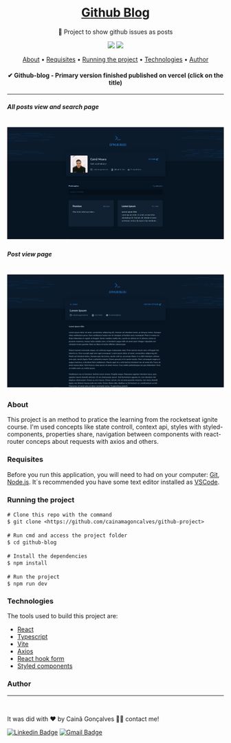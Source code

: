 <h1 align="center">
  <a href="https://github-blog-8c7bu610k-cainamagoncalves.vercel.app" target="_blank">
  Github Blog
  </a>
</h1>

<p align="center">🧾 Project to show github issues as posts</p>

<p align="center">
  <img src="https://img.shields.io/static/v1?label=Licence&message=MIT&color=c1&style=for-the-badge&logo=ghost"/>

  <img src="https://img.shields.io/static/v1?label=Npm&message=v18.12.9&color=2d81c1&style=for-the-badge&logo=ghost"/>
</p>

<p align="center">
 <a href="#About">About</a> • 
 <a href="#Requisites">Requisites</a> •
 <a href="#Running the project">Running the project</a> • 
 <a href="#Technologies">Technologies</a> • 
 <a href="#Author">Author</a>
</p>

<h4 align="center">✔ Github-blog - Primary version finished published on vercel (click on the title)</h4>

---

##### All posts view and search page
<h1 align="center">
  <img alt="Imagem da pagina inicial com os posts baseados nas issues do github" title="All posts view and search page" src="./src/assets/screenshots/posts-page.png" />
</h1>

##### Post view page
<h1 align="center">
  <img alt="Imagem com informações do post selecionado" title="Post view page" src="./src/assets/screenshots/unique-post-page.png" />
</h1>


### About

This project is an method to pratice the learning from the rocketseat ignite course. I'm used concepts like state controll, context api, styles with styled-components, properties share, navigation between components with react-router conceps about requests with axios and others.

### Requisites

Before you run this application, you will need to had on your computer: [Git](https://git-scm.com), [Node.js](https://nodejs.org/en/). It´s recommended you have some text editor installed as [VSCode](https://code.visualstudio.com/).

### Running the project

```
# Clone this repo with the command
$ git clone <https://github.com/cainamagoncalves/github-project>

# Run cmd and access the project folder
$ cd github-blog

# Install the dependencies
$ npm install

# Run the project
$ npm run dev
```

### Technologies

The tools used to build this project are:

- [React](https://pt-br.reactjs.org)
- [Typescript](https://www.typescriptlang.org)
- [Vite](https://vitejs.dev)
- [Axios](https://www.npmjs.com/package/axios)
- [React hook form](https://react-hook-form.com)
- [Styled components](https://styled-components.com)

### Author

---

 <img style="border-radius: 50%;" src="https://avatars.githubusercontent.com/u/60739925?v=4" width="100px;" alt=""/>
 <br />

It was did with ❤️ by Cainã Gonçalves 👋🏽 contact me!

[![Linkedin Badge](https://img.shields.io/badge/-Cainã-blue?style=flat-square&logo=Linkedin&logoColor=white&link=https://www.linkedin.com/in/cainã-gonçalves/)](https://www.linkedin.com/in/cainã-gonçalves/) 
[![Gmail Badge](https://img.shields.io/badge/-moaraadrean@gmail.com-c14438?style=flat-square&logo=Gmail&logoColor=white&link=mailto:moaraadrean@gmail.com)](mailto:moaraadrean@gmail.com)









